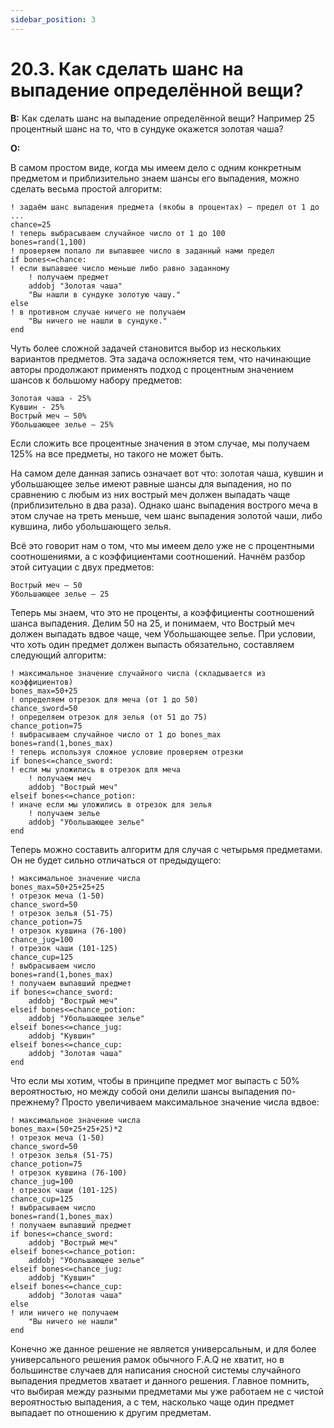 ```yaml
---
sidebar_position: 3
---
```


# 20.3. Как сделать шанс на выпадение определённой вещи?
<!-- [:faq_20_03] -->
**В:** Как сделать шанс на выпадение определённой вещи? Например 25 процентный шанс на то, что в сундуке окажется золотая чаша?

**О:**

В самом простом виде, когда мы имеем дело с одним конкретным предметом и приблизительно знаем шансы его выпадения, можно сделать весьма простой алгоритм:
```qsp
! задаём шанс выпадения предмета (якобы в процентах) — предел от 1 до ...
chance=25
! теперь выбрасываем случайное число от 1 до 100
bones=rand(1,100)
! проверяем попало ли выпавшее число в заданный нами предел
if bones<=chance:
! если выпавшее число меньше либо равно заданному
	! получаем предмет
	addobj "Золотая чаша"
	"Вы нашли в сундуке золотую чашу."
else
! в противном случае ничего не получаем
	"Вы ничего не нашли в сундуке."
end
```
Чуть более сложной задачей становится выбор из нескольких вариантов предметов. Эта задача осложняется тем, что начинающие авторы продолжают применять подход с процентным значением шансов к большому набору предметов:
```
Золотая чаша - 25%
Кувшин - 25%
Вострый меч — 50%
Убольшающее зелье — 25%
```
Если сложить все процентные значения в этом случае, мы получаем 125% на все предметы, но такого не может быть.

На самом деле данная запись означает вот что: золотая чаша, кувшин и убольшающее зелье имеют равные шансы для выпадения, но по сравнению с любым из них вострый меч должен выпадать чаще (приблизительно в два раза). Однако шанс выпадения вострого меча в этом случае на треть меньше, чем шанс выпадения золотой чаши, либо кувшина, либо убольшающего зелья.

Всё это говорит нам о том, что мы имеем дело уже не с процентными соотношениями, а с коэффициентами соотношений. Начнём разбор этой ситуации с двух предметов:
```
Вострый меч — 50
Убольшающее зелье — 25
```
Теперь мы знаем, что это не проценты, а коэффициенты соотношений шанса выпадения. Делим 50 на 25, и понимаем, что Вострый меч должен выпадать вдвое чаще, чем Убольшающее зелье. При условии, что хоть один предмет должен выпасть обязательно, составляем следующий алгоритм:
```qsp
! максимальное значение случайного числа (складывается из коэффициентов)
bones_max=50+25
! определяем отрезок для меча (от 1 до 50)
chance_sword=50
! определяем отрезок для зелья (от 51 до 75)
chance_potion=75
! выбрасываем случайное число от 1 до bones_max
bones=rand(1,bones_max)
! теперь используя сложное условие проверяем отрезки
if bones<=chance_sword:
! если мы уложились в отрезок для меча
	! получаем меч
	addobj "Вострый меч"
elseif bones<=chance_potion:
! иначе если мы уложились в отрезок для зелья
	! получаем зелье
	addobj "Убольшающее зелье"
end
```
Теперь можно составить алгоритм для случая с четырьмя предметами. Он не будет сильно отличаться от предыдущего:
```qsp
! максимальное значение числа
bones_max=50+25+25+25
! отрезок меча (1-50)
chance_sword=50
! отрезок зелья (51-75)
chance_potion=75
! отрезок кувшина (76-100)
chance_jug=100
! отрезок чаши (101-125)
chance_cup=125
! выбрасываем число
bones=rand(1,bones_max)
! получаем выпавший предмет
if bones<=chance_sword:
	addobj "Вострый меч"
elseif bones<=chance_potion:
	addobj "Убольшающее зелье"
elseif bones<=chance_jug:
	addobj "Кувшин"
elseif bones<=chance_cup:
	addobj "Золотая чаша"
end
```
Что если мы хотим, чтобы в принципе предмет мог выпасть с 50% вероятностью, но между собой они делили шансы выпадения по-прежнему? Просто увеличиваем максимальное значение числа вдвое:
```qsp
! максимальное значение числа
bones_max=(50+25+25+25)*2
! отрезок меча (1-50)
chance_sword=50
! отрезок зелья (51-75)
chance_potion=75
! отрезок кувшина (76-100)
chance_jug=100
! отрезок чаши (101-125)
chance_cup=125
! выбрасываем число
bones=rand(1,bones_max)
! получаем выпавший предмет
if bones<=chance_sword:
	addobj "Вострый меч"
elseif bones<=chance_potion:
	addobj "Убольшающее зелье"
elseif bones<=chance_jug:
	addobj "Кувшин"
elseif bones<=chance_cup:
	addobj "Золотая чаша"
else
! или ничего не получаем
	"Вы ничего не нашли"
end
```
Конечно же данное решение не является универсальным, и для более универсального решения рамок обычного F.A.Q не хватит, но в большинстве случаев для написания сносной системы случайного выпадения предметов хватает и данного решения. Главное помнить, что выбирая между разными предметами мы уже работаем не с чистой вероятностью выпадения, а с тем, насколько чаще один предмет выпадает по отношению к другим предметам.
